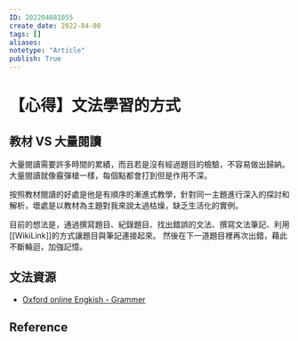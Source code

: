 ```yaml
---
ID: 202204081055
create_date: 2022-04-08
tags: []	
aliases:
notetype: "Article"
publish: True
---
```


# 【心得】文法學習的方式

## 教材 VS 大量閱讀

大量閱讀需要許多時間的累績，而且若是沒有經過題目的檢驗，不容易做出歸納。
大量閱讀就像霰彈槍一樣，每個點都會打到但是作用不深。

按照教材閱讀的好處是他是有順序的漸進式教學，針對同一主題進行深入的探討和解析，壞處是以教材為主題對我來說太過枯燥，缺乏生活化的實例。

目前的想法是，通過撰寫題目、紀錄題目、找出錯誤的文法、撰寫文法筆記、利用[[WikiLink]]的方式讓題目與筆記連接起來。
然後在下一道題目裡再次出錯，藉此不斷輪迴，加強記憶。

## 文法資源

- [Oxford online Engkish - Grammer](https://www.youtube.com/playlist?list=PLD6t6ckHsruY_i7_rZhKcRBmXDdawiqUM) 

## Reference